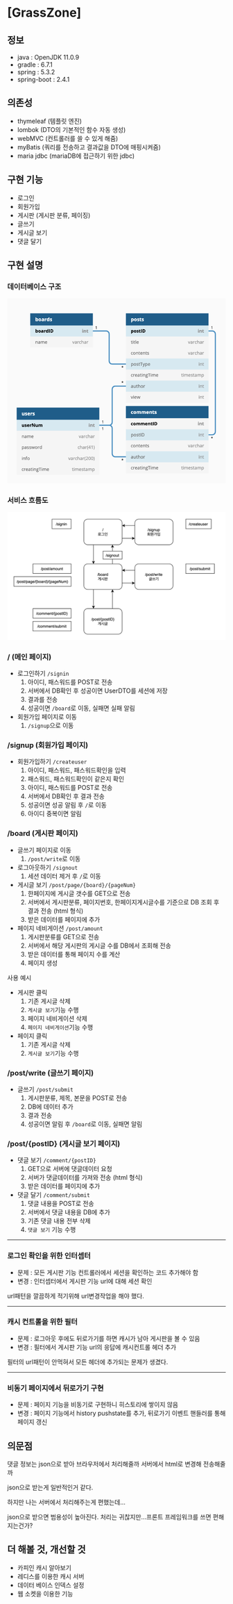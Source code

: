 # [GrassZone]

## 정보

- java : OpenJDK 11.0.9
- gradle : 6.7.1
- spring : 5.3.2
- spring-boot : 2.4.1

## 의존성

- thymeleaf (템플릿 엔진)
- lombok (DTO의 기본적인 함수 자동 생성)
- webMVC (컨트롤러를 쓸 수 있게 해줌)
- myBatis (쿼리를 전송하고 결과값을 DTO에 매핑시켜줌)
- maria jdbc (mariaDB에 접근하기 위한 jdbc)

## 구현 기능

- 로그인
- 회원가입
- 게시판 (게시판 분류, 페이징)
- 글쓰기
- 게시글 보기
- 댓글 달기

## 구현 설명

### 데이터베이스 구조

![grasszoneDB구조](./img/db구조.png)

### 서비스 흐름도

![서비스흐름도](./img/화면플로우차트.png)

### / (메인 페이지)
- 로그인하기 `/signin`
    1. 아이디, 패스워드를 POST로 전송
    1. 서버에서 DB확인 후 성공이면 UserDTO를 세션에 저장
    1. 결과를 전송
    1. 성공이면 `/board`로 이동, 실패면 실패 알림
- 회원가입 페이지로 이동
    1. `/signup`으로 이동

### /signup (회원가입 페이지)
- 회원가입하기 `/createuser`
    1. 아이디, 패스워드, 패스워드확인을 입력
    1. 패스워드, 패스워드확인이 같은지 확인
    1. 아이디, 패스워드를 POST로 전송
    1. 서버에서 DB확인 후 결과 전송
    1. 성공이면 성공 알림 후 `/`로 이동
    1. 아이디 중복이면 알림

### /board (게시판 페이지)
- 글쓰기 페이지로 이동
    1. `/post/write`로 이동
- 로그아웃하기 `/signout`
    1. 세션 데이터 제거 후 `/`로 이동
- 게시글 보기 `/post/page/{board}/{pageNum}`
    1. 한페이지에 게시글 갯수를 GET으로 전송
    1. 서버에서 게시판분류, 페이지번호, 한페이지게시글수를 기준으로 DB 조회 후 결과 전송 (html 형식)
    1. 받은 데이터를 페이지에 추가
- 페이지 네비게이션 `/post/amount`
    1. 게시판분류를 GET으로 전송
    1. 서버에서 해당 게시판의 게시글 수를 DB에서 조회해 전송
    1. 받은 데이터를 통해 페이지 수를 계산
    1. 페이지 생성

사용 예시
- 게시판 클릭
    1. 기존 게시글 삭제
    1. `게시글 보기`기능 수행
    1. 페이지 네비게이션 삭제
    1. `페이지 네비게이션`기능 수행
- 페이지 클릭
    1. 기존 게시글 삭제
    1. `게시글 보기`기능 수행

### /post/write (글쓰기 페이지)
- 글쓰기 `/post/submit`
    1. 게시판분류, 제목, 본문을 POST로 전송
    1. DB에 데이터 추가
    1. 결과 전송
    1. 성공이면 알림 후 `/board`로 이동, 실패면 알림

### /post/{postID} (게시글 보기 페이지)
- 댓글 보기 `/comment/{postID}`
    1. GET으로 서버에 댓글데이터 요청
    1. 서버가 댓글데이터를 가져와 전송 (html 형식)
    1. 받은 데이터를 페이지에 추가
- 댓글 달기 `/comment/submit`
    1. 댓글 내용을 POST로 전송
    1. 서버에서 댓글 내용을 DB에 추가
    1. 기존 댓글 내용 전부 삭제
    1. `댓글 보기` 기능 수행

----
### 로그인 확인을 위한 인터셉터
- 문제 : 모든 게시판 기능 컨트롤러에서 세션을 확인하는 코드 추가해야 함
- 변경 : 인터셉터에서 게시판 기능 url에 대해 세션 확인

url패턴을 깔끔하게 적기위해 url변경작업을 해야 했다.

----
### 캐시 컨트롤을 위한 필터
- 문제 : 로그아웃 후에도 뒤로가기를 하면 캐시가 남아 게시판을 볼 수 있음
- 변경 : 필터에서 게시판 기능 url의 응답에 캐시컨트롤 헤더 추가

필터의 url패턴이 안먹혀서 모든 헤더에 추가되는 문제가 생겼다.

----
### 비동기 페이지에서 뒤로가기 구현
- 문제 : 페이지 기능을 비동기로 구현하니 히스토리에 쌓이지 않음
- 변경 : 페이지 기능에서 history pushstate를 추가, 뒤로가기 이벤트 핸들러를 통해 페이지 갱신

## 의문점
댓글 정보는 json으로 받아 브라우저에서 처리해줄까 서버에서 html로 변경해 전송해줄까

json으로 받는게 일반적인거 같다.

하지만 나는 서버에서 처리해주는게 편했는데...

json으로 받으면 범용성이 높아진다. 처리는 귀찮지만...프론트 프레임워크를 쓰면 편해지는건가?

## 더 해볼 것, 개선할 것

- 카피인 캐시 알아보기
- 레디스를 이용한 캐시 서버
- 데이터 베이스 인덱스 설정
- 웹 소켓을 이용한 기능
